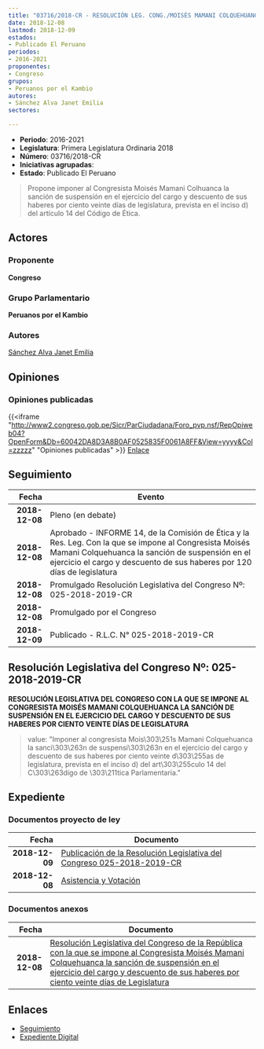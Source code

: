 ```yaml
---
title: "03716/2018-CR - RESOLUCIÓN LEG. CONG./MOISÉS MAMANI COLQUEHUANCA"
date: 2018-12-08
lastmod: 2018-12-09
estados:
- Publicado El Peruano
periodos:
- 2016-2021
proponentes:
- Congreso
grupos:
- Peruanos por el Kambio
autores:
- Sánchez Alva Janet Emilia
sectores:

---
```

- **Periodo**: 2016-2021
- **Legislatura**: Primera Legislatura Ordinaria 2018
- **Número**: 03716/2018-CR
- **Iniciativas agrupadas**: 
- **Estado**: Publicado El Peruano

> Propone imponer al Congresista Moisés Mamani Colhuanca la sanción de suspensión en el ejercicio del cargo y descuento de sus haberes por ciento veinte días de legislatura, prevista en el inciso d) del artículo 14 del Código de Ética.


## Actores

### Proponente

**Congreso**

### Grupo Parlamentario

**Peruanos por el Kambio**

### Autores

[Sánchez Alva Janet Emilia](mailto:mailto:jsancheza@congreso.gob.pe)

## Opiniones

### Opiniones publicadas

{{<iframe "http://www2.congreso.gob.pe/Sicr/ParCiudadana/Foro_pvp.nsf/RepOpiweb04?OpenForm&Db=60042DA8D3A8B0AF0525835F0061A8FF&View=yyyy&Col=zzzzz" "Opiniones publicadas" >}}
[Enlace](http://www2.congreso.gob.pe/Sicr/ParCiudadana/Foro_pvp.nsf/RepOpiweb04?OpenForm&Db=60042DA8D3A8B0AF0525835F0061A8FF&View=yyyy&Col=zzzzz)


## Seguimiento

| Fecha | Evento |
|------:|--------|
| **2018-12-08** | Pleno (en debate) |
| **2018-12-08** | Aprobado - INFORME 14, de la Comisión de Ética y la Res. Leg. Con la que se impone al Congresista Moisés Mamani Colquehuanca la sanción de suspensión en el ejercicio el cargo y descuento de sus haberes por 120 días de legislatura |
| **2018-12-08** | Promulgado Resolución Legislativa del Congreso Nº: 025-2018-2019-CR |
| **2018-12-08** | Promulgado por el Congreso |
| **2018-12-09** | Publicado - R.L.C. N° 025-2018-2019-CR |

## Resolución Legislativa del Congreso Nº: 025-2018-2019-CR

**RESOLUCIÓN LEGISLATIVA DEL CONGRESO CON LA QUE SE IMPONE AL CONGRESISTA MOISÉS MAMANI COLQUEHUANCA LA SANCIÓN DE SUSPENSIÓN EN EL EJERCICIO DEL CARGO Y DESCUENTO DE SUS HABERES POR CIENTO VEINTE DÍAS DE LEGISLATURA**

> value: "Imponer al congresista Mois\303\251s Mamani Colquehuanca la sanci\303\263n de suspensi\303\263n en el ejercicio del cargo y descuento de sus haberes por ciento veinte d\303\255as de legislatura, prevista en el inciso d) del art\303\255culo 14 del C\303\263digo de \303\211tica Parlamentaria."


## Expediente

### Documentos proyecto de ley

| Fecha | Documento |
|------:|-----------|
| **2018-12-09** | [Publicación de la Resolución Legislativa del Congreso 025-2018-2019-CR](http://www.leyes.congreso.gob.pe/Documentos/2016_2021/Resolucion_del_Congreso/RLC-025-2018-2019-CR.pdf) |
| **2018-12-08** | [Asistencia y Votación](http://www.leyes.congreso.gob.pe/Documentos/2016_2021/Asistencia_y_Votacion/Proyectos_de_Ley/INF-ETICA_20181208.pdf) |

### Documentos anexos

| Fecha | Documento |
|------:|-----------|
| **2018-12-08** | [Resolución Legislativa del Congreso de la República con la que se impone al Congresista Moisés Mamani Colquehuanca la sanción de suspensión en el ejercicio del cargo y descuento de sus haberes por ciento veinte días de Legislatura](http://www.leyes.congreso.gob.pe/Documentos/2016_2021/Proyectos_de_Ley_y_de_Resoluciones_Legislativas/PL0371120181206.pdf) |

## Enlaces

- [Seguimiento](http://www2.congreso.gob.pe/Sicr/TraDocEstProc/CLProLey2016.nsf/f7fff46988ca05b1052578e100829cc7/7534bed3a8fa9efe0525835d0068cf12?OpenDocument)
- [Expediente Digital](http://www2.congreso.gob.pe/Sicr/TraDocEstProc/Expvirt_2011.nsf/visbusqptramdoc1621/03716?opendocument)

